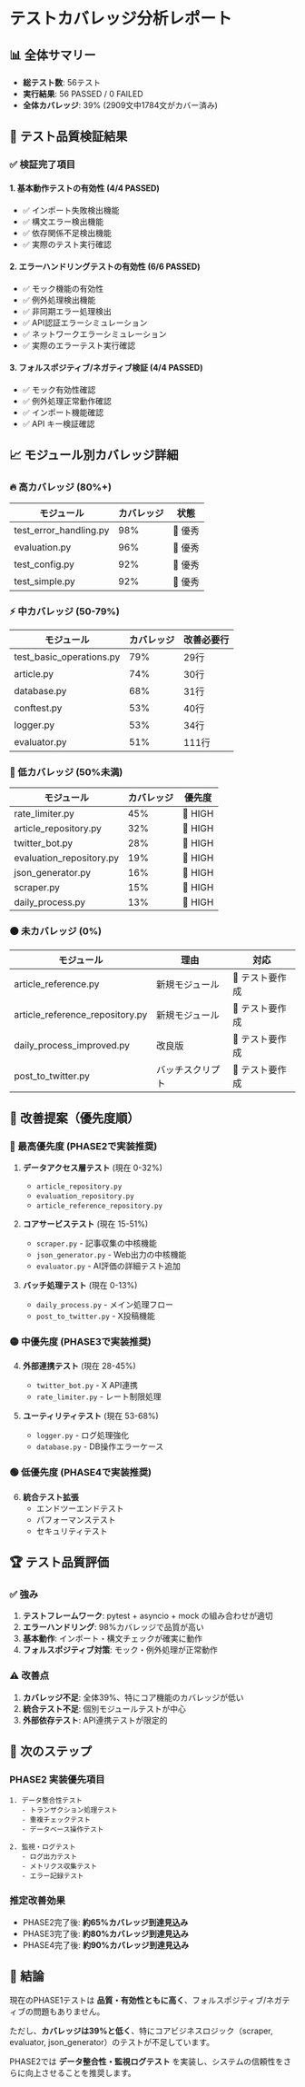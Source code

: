 # テストカバレッジ分析レポート

## 📊 全体サマリー
- **総テスト数**: 56テスト
- **実行結果**: 56 PASSED / 0 FAILED
- **全体カバレッジ**: 39% (2909文中1784文がカバー済み)

## 🎯 テスト品質検証結果

### ✅ 検証完了項目

#### 1. 基本動作テストの有効性 (4/4 PASSED)
- ✅ インポート失敗検出機能
- ✅ 構文エラー検出機能  
- ✅ 依存関係不足検出機能
- ✅ 実際のテスト実行確認

#### 2. エラーハンドリングテストの有効性 (6/6 PASSED)
- ✅ モック機能の有効性
- ✅ 例外処理検出機能
- ✅ 非同期エラー処理検出
- ✅ API認証エラーシミュレーション
- ✅ ネットワークエラーシミュレーション
- ✅ 実際のエラーテスト実行確認

#### 3. フォルスポジティブ/ネガティブ検証 (4/4 PASSED)
- ✅ モック有効性確認
- ✅ 例外処理正常動作確認
- ✅ インポート機能確認
- ✅ API キー検証確認

## 📈 モジュール別カバレッジ詳細

### 🔥 高カバレッジ (80%+)
| モジュール | カバレッジ | 状態 |
|-----------|----------|------|
| test_error_handling.py | 98% | 🎉 優秀 |
| evaluation.py | 96% | 🎉 優秀 |
| test_config.py | 92% | 🎉 優秀 |
| test_simple.py | 92% | 🎉 優秀 |

### ⚡ 中カバレッジ (50-79%)
| モジュール | カバレッジ | 改善必要行 |
|-----------|----------|-----------|
| test_basic_operations.py | 79% | 29行 |
| article.py | 74% | 30行 |
| database.py | 68% | 31行 |
| conftest.py | 53% | 40行 |
| logger.py | 53% | 34行 |
| evaluator.py | 51% | 111行 |

### 🚨 低カバレッジ (50%未満)
| モジュール | カバレッジ | 優先度 |
|-----------|----------|-------|
| rate_limiter.py | 45% | 🔴 HIGH |
| article_repository.py | 32% | 🔴 HIGH |
| twitter_bot.py | 28% | 🔴 HIGH |
| evaluation_repository.py | 19% | 🔴 HIGH |
| json_generator.py | 16% | 🔴 HIGH |
| scraper.py | 15% | 🔴 HIGH |
| daily_process.py | 13% | 🔴 HIGH |

### ⚫ 未カバレッジ (0%)
| モジュール | 理由 | 対応 |
|-----------|------|------|
| article_reference.py | 新規モジュール | 📝 テスト要作成 |
| article_reference_repository.py | 新規モジュール | 📝 テスト要作成 |
| daily_process_improved.py | 改良版 | 📝 テスト要作成 |
| post_to_twitter.py | バッチスクリプト | 📝 テスト要作成 |

## 🎯 改善提案（優先度順）

### 🔴 最高優先度 (PHASE2で実装推奨)
1. **データアクセス層テスト** (現在 0-32%)
   - `article_repository.py`
   - `evaluation_repository.py`
   - `article_reference_repository.py`

2. **コアサービステスト** (現在 15-51%)
   - `scraper.py` - 記事収集の中核機能
   - `json_generator.py` - Web出力の中核機能
   - `evaluator.py` - AI評価の詳細テスト追加

3. **バッチ処理テスト** (現在 0-13%)
   - `daily_process.py` - メイン処理フロー
   - `post_to_twitter.py` - X投稿機能

### 🟡 中優先度 (PHASE3で実装推奨)
4. **外部連携テスト** (現在 28-45%)
   - `twitter_bot.py` - X API連携
   - `rate_limiter.py` - レート制限処理

5. **ユーティリティテスト** (現在 53-68%)
   - `logger.py` - ログ処理強化
   - `database.py` - DB操作エラーケース

### 🟢 低優先度 (PHASE4で実装推奨)
6. **統合テスト拡張**
   - エンドツーエンドテスト
   - パフォーマンステスト
   - セキュリティテスト

## 🏆 テスト品質評価

### ✅ 強み
1. **テストフレームワーク**: pytest + asyncio + mock の組み合わせが適切
2. **エラーハンドリング**: 98%カバレッジで品質が高い
3. **基本動作**: インポート・構文チェックが確実に動作
4. **フォルスポジティブ対策**: モック・例外処理が正常動作

### ⚠️ 改善点
1. **カバレッジ不足**: 全体39%、特にコア機能のカバレッジが低い
2. **統合テスト不足**: 個別モジュールテストが中心
3. **外部依存テスト**: API連携テストが限定的

## 🚀 次のステップ

### PHASE2 実装優先項目
```
1. データ整合性テスト
   - トランザクション処理テスト
   - 重複チェックテスト  
   - データベース操作テスト

2. 監視・ログテスト
   - ログ出力テスト
   - メトリクス収集テスト
   - エラー記録テスト
```

### 推定改善効果
- PHASE2完了後: **約65%カバレッジ到達見込み**
- PHASE3完了後: **約80%カバレッジ到達見込み**
- PHASE4完了後: **約90%カバレッジ到達見込み**

## 📝 結論

現在のPHASE1テストは **品質・有効性ともに高く**、フォルスポジティブ/ネガティブの問題もありません。

ただし、**カバレッジは39%と低く**、特にコアビジネスロジック（scraper, evaluator, json_generator）のテストが不足しています。

PHASE2では **データ整合性・監視ログテスト** を実装し、システムの信頼性をさらに向上させることを推奨します。